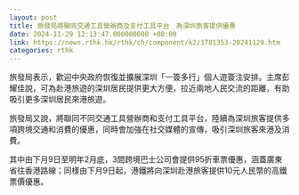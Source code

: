 ```yaml
---
layout: post
title: 旅發局將聯同交通工具營辦商及支付工具平台　為深圳旅客提供優惠
date: 2024-11-29 12:13:47.000000000 +08:00
link: https://news.rthk.hk/rthk/ch/component/k2/1781353-20241129.htm
categories: rthk
---
```


旅發局表示，歡迎中央政府恢復並擴展深圳「一簽多行」個人遊簽注安排。主席彭耀佳說，可為赴港旅遊的深圳居民提供更大方便，拉近兩地人民交流的距離，有助吸引更多深圳居民來港旅遊。

旅發局又說，將聯同不同交通工具營辦商和支付工具平台，陸續為深圳旅客提供多項跨境交通和消費的優惠，同時會加強在社交媒體的宣傳，吸引深圳旅客來港及消費。

其中由下月9日至明年2月底，3間跨境巴士公司會提供95折車票優惠，涵蓋廣東省往香港路線；同樣由下月9日起，港鐵將向深圳赴港旅客提供10元人民幣的高鐵票價優惠。
